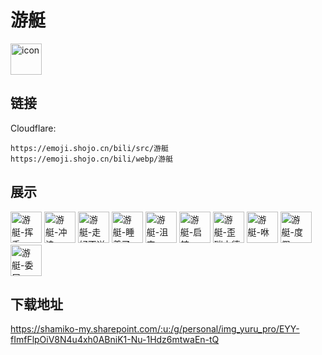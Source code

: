 # 游艇
<img src="https://emoji.shojo.cn/bili/src/游艇/icon.png" width="50" height="50" alt="icon">

## 链接
Cloudflare:
```
https://emoji.shojo.cn/bili/src/游艇
https://emoji.shojo.cn/bili/webp/游艇
```
## 展示
<img src="https://emoji.shojo.cn/bili/src/游艇/游艇-挥手.png" width="50" height="50" alt="游艇-挥手">
<img src="https://emoji.shojo.cn/bili/src/游艇/游艇-冲浪.png" width="50" height="50" alt="游艇-冲浪">
<img src="https://emoji.shojo.cn/bili/src/游艇/游艇-走好不送.png" width="50" height="50" alt="游艇-走好不送">
<img src="https://emoji.shojo.cn/bili/src/游艇/游艇-睡着了.png" width="50" height="50" alt="游艇-睡着了">
<img src="https://emoji.shojo.cn/bili/src/游艇/游艇-沮丧.png" width="50" height="50" alt="游艇-沮丧">
<img src="https://emoji.shojo.cn/bili/src/游艇/游艇-启航.png" width="50" height="50" alt="游艇-启航">
<img src="https://emoji.shojo.cn/bili/src/游艇/游艇-歪瑞古德.png" width="50" height="50" alt="游艇-歪瑞古德">
<img src="https://emoji.shojo.cn/bili/src/游艇/游艇-咻.png" width="50" height="50" alt="游艇-咻">
<img src="https://emoji.shojo.cn/bili/src/游艇/游艇-度假.png" width="50" height="50" alt="游艇-度假">
<img src="https://emoji.shojo.cn/bili/src/游艇/游艇-委屈.png" width="50" height="50" alt="游艇-委屈">

## 下载地址

https://shamiko-my.sharepoint.com/:u:/g/personal/img_yuru_pro/EYY-fImfFlpOiV8N4u4xh0ABniK1-Nu-1Hdz6mtwaEn-tQ